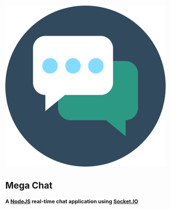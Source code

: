 ![Mega Chat](https://github.com/paulhirschi/megachat/blob/master/img/chat.svg)
# Mega Chat
### A [NodeJS](https://www.nodejs.org) real-time chat application using [Socket.IO](http://socket.io/)
